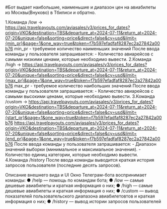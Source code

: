 #Бот выдает наибольшие, наименьшие и диапазон цен на авиабилеты из Москвы(Внуково) в Тбилиси и обратно.

1.Команда /low -> https://api.travelpayouts.com/aviasales/v3/prices_for_dates?origin=VKO&destination=TBS&departure_at=2024-07-11&return_at=2024-07-20&unique=false&sorting=price&direct=false&cy=usd&limit={min_pr}&page=1&one_way=true&token=f7b597efadfaf8287ec2a27842a00b76
min_pr - требуемое количество наименьших значений
После ввода команды у пользователя запрашивается:
    - Количество авиарейсов с самыми низкими ценами, которые необходимо вывести.
2.Команда /high -> https://api.travelpayouts.com/aviasales/v3/prices_for_dates?origin=VKO&destination=TBS&departure_at=2024-07-11&return_at=2024-07-20&unique=false&sorting=price&direct=false&cy=usd&limit={max_pr}&page=1&one_way=true&token=f7b597efadfaf8287ec2a27842a00b76
max_pr - требуемое количество наибольших значений
После ввода команды у пользователя запрашивается:
    - Количество авиарейсов с самыми высокими ценами, которые необходимо вывести.
3.Команда /custom -> https://api.travelpayouts.com/aviasales/v3/prices_for_dates?origin=VKO&destination=TBS&departure_at=2024-07-11&return_at=2024-07-20&unique=false&sorting=price&direct=false&cy=usd&limit={start_pr}&page=1&one_way=true&token=f7b597efadfaf8287ec2a27842a00b76
https://api.travelpayouts.com/aviasales/v3/prices_for_dates?origin=VKO&destination=TBS&departure_at=2024-07-11&return_at=2024-07-20&unique=false&sorting=price&direct=false&cy=usd&limit={end_pr}&page=1&one_way=true&token=f7b597efadfaf8287ec2a27842a00b76
После ввода команды у пользователя запрашивается:
    - Диапазон значений выборки (минимальное и максимальное значения).
    - Количество единиц категории, которые необходимо вывести.
4.Команда /history
После ввода команды выводится краткая история запросов пользователя (последние
десять запросов).

Описание внешнего вида и UI
Окно Телеграм-бота воспринимает команды:
    ● /help — помощь по командам бота;
    ● /low — самые дешевые авиабилеты и краткая информация о них;
    ● /high — самые дешевые авиабилеты и краткая информация о них;
    ● /custom — вывод показателей пользовательского диапазона авиабилетовтов и краткая информация о них;
    ● /history — вывод истории запросов пользователей
